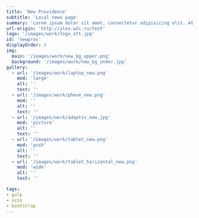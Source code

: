 ```yaml
---
title: 'New Providence'
subtitle: 'Local news page'
summary: 'Lorem ipsum dolor sit amet, consectetur adipisicing elit. At debitis distinctio doloribus harum impedit modi quisquam rerum sit tempora vero.'
url-origin: 'http://alex.w2c.ru/test'
logo: '/images/work/logo_ott.jpg'
id: 'newprov'
displayOrder: 3
img:
  main: '/images/work/new_bg_upper.png'
  background: '/images/work/new_bg_under.jpg'
gallery:
  - url: '/images/work/laptop_new.png'
    mod: 'large'
    alt: ''
    text: ''
  - url: '/images/work/phone_new.png'
    mod: ''
    alt: ''
    text: ''
  - url: '/images/work/adaptiv_new.jpg'
    mod: 'picture'
    alt: ''
    text: ''
  - url: '/images/work/tablet_new.png'
    mod: 'push'
    alt: ''
    text: ''
  - url: '/images/work/tablet_horizontal_new.png'
    mod: 'wide'
    alt: ''
    text: ''

tags:
- gulp
- scss
- bootstrap
---
```

